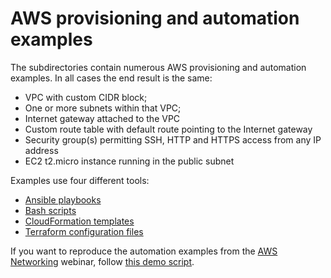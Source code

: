 # AWS provisioning and automation examples

The subdirectories contain numerous AWS provisioning and automation examples. In all cases the end result is the same:

* VPC with custom CIDR block;
* One or more subnets within that VPC;
* Internet gateway attached to the VPC
* Custom route table with default route pointing to the Internet gateway
* Security group(s) permitting SSH, HTTP and HTTPS access from any IP address
* EC2 t2.micro instance running in the public subnet

Examples use four different tools:

* [Ansible playbooks](Ansible)
* [Bash scripts](CLI)
* [CloudFormation templates](CloudFormation)
* [Terraform configuration files](Terraform)

If you want to reproduce the automation examples from the [AWS Networking](https://www.ipspace.net/Amazon_Web_Services_Networking) webinar, follow [this demo script](Automation-Demo-Script.md). 
